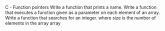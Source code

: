 C - Function pointers
Write a function that prints a name.
Write a function that executes a function given as a parameter on each element of an array.
Write a function that searches for an integer.
where size is the number of elements in the array array
